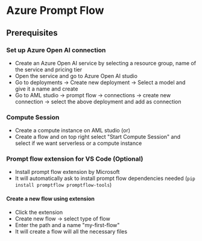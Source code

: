 # Azure Prompt Flow

## Prerequisites

### Set up Azure Open AI connection
- Create an Azure Open AI service by selecting a resource group, name of the service and pricing tier
- Open the service and go to Azure Open AI studio
- Go to deployments -> Create new deployment -> Select a model and give it a name and create
- Go to AML studio -> prompt flow -> connections -> create new connection -> select the above deployment and add as connection

### Compute Session
- Create a compute instance on AML studio (or)
- Create a flow and on top right select "Start Compute Session" and select if we want serverless or a compute instance

### Prompt flow extension for VS Code (Optional)
- Install prompt flow extension by Microsoft
- It will automatically ask to install prompt flow dependencies needed (`pip install promptflow promptflow-tools`)

#### Create a new flow using extension
- Click the extension 
- Create new flow -> select type of flow
- Enter the path and a name "my-first-flow"
- It will create a flow will all the necessary files